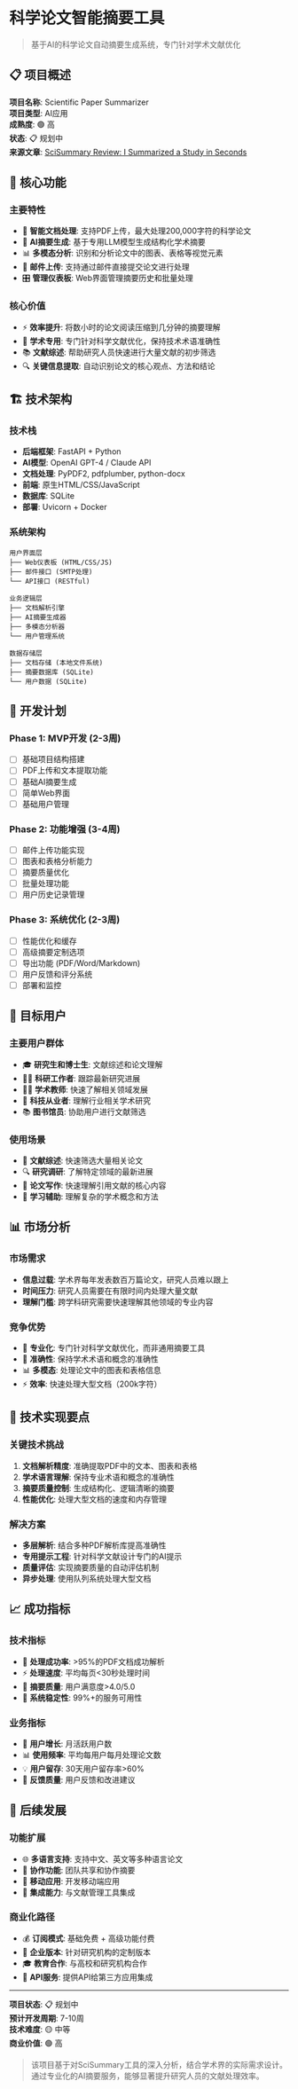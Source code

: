 # 科学论文智能摘要工具

> 基于AI的科学论文自动摘要生成系统，专门针对学术文献优化

## 📋 项目概述

**项目名称**: Scientific Paper Summarizer  
**项目类型**: AI应用  
**成熟度**: 🟢 高  
**状态**: 📋 规划中  
**来源文章**: [SciSummary Review: I Summarized a Study in Seconds](https://www.unite.ai/scisummary-review/)

## 🎯 核心功能

### 主要特性
- 📄 **智能文档处理**: 支持PDF上传，最大处理200,000字符的科学论文
- 🤖 **AI摘要生成**: 基于专用LLM模型生成结构化学术摘要
- 📊 **多模态分析**: 识别和分析论文中的图表、表格等视觉元素
- 📧 **邮件上传**: 支持通过邮件直接提交论文进行处理
- 🎛️ **管理仪表板**: Web界面管理摘要历史和批量处理

### 核心价值
- ⚡ **效率提升**: 将数小时的论文阅读压缩到几分钟的摘要理解
- 🎯 **学术专用**: 专门针对科学文献优化，保持技术术语准确性
- 📚 **文献综述**: 帮助研究人员快速进行大量文献的初步筛选
- 🔍 **关键信息提取**: 自动识别论文的核心观点、方法和结论

## 🏗️ 技术架构

### 技术栈
- **后端框架**: FastAPI + Python
- **AI模型**: OpenAI GPT-4 / Claude API
- **文档处理**: PyPDF2, pdfplumber, python-docx
- **前端**: 原生HTML/CSS/JavaScript
- **数据库**: SQLite
- **部署**: Uvicorn + Docker

### 系统架构
```
用户界面层
├── Web仪表板 (HTML/CSS/JS)
├── 邮件接口 (SMTP处理)
└── API接口 (RESTful)

业务逻辑层
├── 文档解析引擎
├── AI摘要生成器
├── 多模态分析器
└── 用户管理系统

数据存储层
├── 文档存储 (本地文件系统)
├── 摘要数据库 (SQLite)
└── 用户数据 (SQLite)
```

## 🚀 开发计划

### Phase 1: MVP开发 (2-3周)
- [ ] 基础项目结构搭建
- [ ] PDF上传和文本提取功能
- [ ] 基础AI摘要生成
- [ ] 简单Web界面
- [ ] 基础用户管理

### Phase 2: 功能增强 (3-4周)
- [ ] 邮件上传功能实现
- [ ] 图表和表格分析能力
- [ ] 摘要质量优化
- [ ] 批量处理功能
- [ ] 用户历史记录管理

### Phase 3: 系统优化 (2-3周)
- [ ] 性能优化和缓存
- [ ] 高级摘要定制选项
- [ ] 导出功能 (PDF/Word/Markdown)
- [ ] 用户反馈和评分系统
- [ ] 部署和监控

## 👥 目标用户

### 主要用户群体
- 🎓 **研究生和博士生**: 文献综述和论文理解
- 👨‍🔬 **科研工作者**: 跟踪最新研究进展
- 👨‍🏫 **学术教师**: 快速了解相关领域发展
- 💼 **科技从业者**: 理解行业相关学术研究
- 📚 **图书馆员**: 协助用户进行文献筛选

### 使用场景
- 📖 **文献综述**: 快速筛选大量相关论文
- 🔍 **研究调研**: 了解特定领域的最新进展
- 📝 **论文写作**: 快速理解引用文献的核心内容
- 🎯 **学习辅助**: 理解复杂的学术概念和方法

## 📊 市场分析

### 市场需求
- **信息过载**: 学术界每年发表数百万篇论文，研究人员难以跟上
- **时间压力**: 研究人员需要在有限时间内处理大量文献
- **理解门槛**: 跨学科研究需要快速理解其他领域的专业内容

### 竞争优势
- 🎯 **专业化**: 专门针对科学文献优化，而非通用摘要工具
- 🔬 **准确性**: 保持学术术语和概念的准确性
- 📊 **多模态**: 处理论文中的图表和表格信息
- ⚡ **效率**: 快速处理大型文档（200k字符）

## 🔧 技术实现要点

### 关键技术挑战
1. **文档解析精度**: 准确提取PDF中的文本、图表和表格
2. **学术语言理解**: 保持专业术语和概念的准确性
3. **摘要质量控制**: 生成结构化、逻辑清晰的摘要
4. **性能优化**: 处理大型文档的速度和内存管理

### 解决方案
- **多层解析**: 结合多种PDF解析库提高准确性
- **专用提示工程**: 针对科学文献设计专门的AI提示
- **质量评估**: 实现摘要质量的自动评估机制
- **异步处理**: 使用队列系统处理大型文档

## 📈 成功指标

### 技术指标
- 📄 **处理成功率**: >95%的PDF文档成功解析
- ⚡ **处理速度**: 平均每页<30秒处理时间
- 🎯 **摘要质量**: 用户满意度>4.0/5.0
- 🔄 **系统稳定性**: 99%+的服务可用性

### 业务指标
- 👥 **用户增长**: 月活跃用户数
- 📊 **使用频率**: 平均每用户每月处理论文数
- 💡 **用户留存**: 30天用户留存率>60%
- 📝 **反馈质量**: 用户反馈和改进建议

## 🔄 后续发展

### 功能扩展
- 🌐 **多语言支持**: 支持中文、英文等多种语言论文
- 🤝 **协作功能**: 团队共享和协作摘要
- 📱 **移动应用**: 开发移动端应用
- 🔗 **集成能力**: 与文献管理工具集成

### 商业化路径
- 💰 **订阅模式**: 基础免费 + 高级功能付费
- 🏢 **企业版本**: 针对研究机构的定制版本
- 🎓 **教育合作**: 与高校和研究机构合作
- 🔌 **API服务**: 提供API给第三方应用集成

---

**项目状态**: 📋 规划中  
**预计开发周期**: 7-10周  
**技术难度**: 🟡 中等  
**商业价值**: 🟢 高

> 该项目基于对SciSummary工具的深入分析，结合学术界的实际需求设计。通过专业化的AI摘要服务，能够显著提升研究人员的文献处理效率。